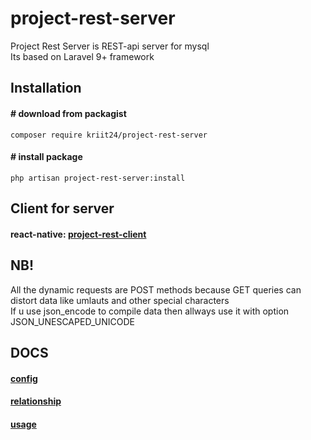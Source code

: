 # project-rest-server
Project Rest Server is REST-api server for mysql  
Its based on Laravel 9+ framework

## Installation
#### # download from packagist
```
composer require kriit24/project-rest-server
```

#### # install package

```
php artisan project-rest-server:install
```

## Client for server  
#### react-native: [project-rest-client](https://www.npmjs.com/package/project-rest-client)


## NB!  
All the dynamic requests are POST methods because GET queries can distort data like umlauts and other special characters  
If u use json_encode to compile data then allways use it with option JSON_UNESCAPED_UNICODE



## DOCS


#### [config](https://github.com/kriit24/project-rest-server/tree/master/docs/config)
#### [relationship](https://github.com/kriit24/project-rest-server/tree/master/docs/relationship)
#### [usage](https://github.com/kriit24/project-rest-server/tree/master/docs/usage)
